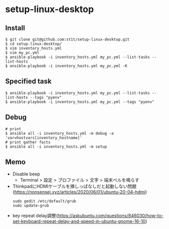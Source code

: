 # setup-linux-desktop

## Install

```shell
$ git clone git@github.com:st1t/setup-linux-desktop.git
$ cd setup-linux-desktop/
$ vim inventory_hosts.yml
$ vim my_pc.yml
$ ansible-playbook -i inventory_hosts.yml my_pc.yml --list-tasks --list-hosts
$ ansible-playbook -i inventory_hosts.yml my_pc.yml -K
```

## Specified task

```shell
$ ansible-playbook -i inventory_hosts.yml my_pc.yml --list-tasks --list-hosts --tags "pyenv"
$ ansible-playbook -i inventory_hosts.yml my_pc.yml --tags "pyenv"
```

## Debug

```shell
# print
$ ansible all -i inventory_hosts.yml -m debug -a 'var=hostvars[inventory_hostname]'
# print gather facts
$ ansible all -i inventory_hosts.yml -m setup
```

## Memo

- Disable beep
    - Terminal > 設定 > プロファイル > 文字 > 端末ベルを鳴らす
- ThinkpadにHDMIケーブルを挿しっぱなしだと起動しない問題(https://nonsensej.xyz/articles/2020/06/01/ubuntu-20-04-hdmi)
    ```
    sudo gedit /etc/default/grub
    sudo update-grub
    ```
- key repeat delay調整(https://askubuntu.com/questions/846030/how-to-set-keyboard-repeat-delay-and-speed-in-ubuntu-gnome-16-10)
